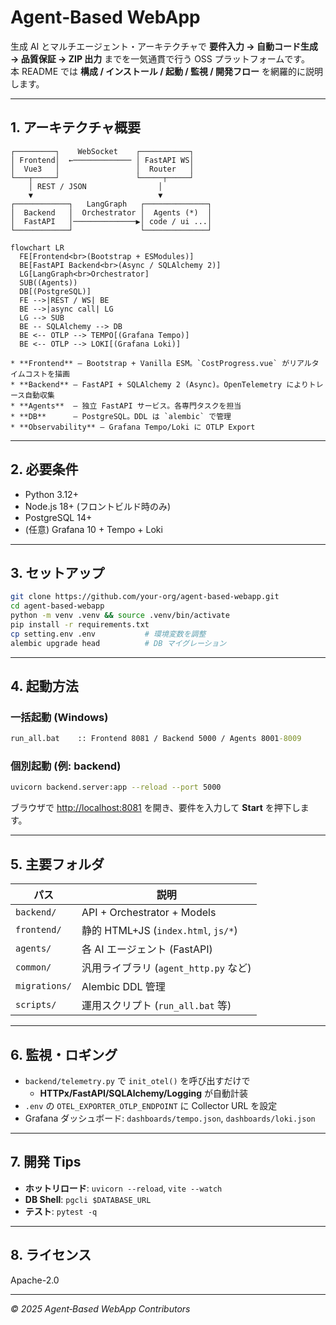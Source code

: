 # Agent‑Based WebApp

生成 AI とマルチエージェント・アーキテクチャで **要件入力 → 自動コード生成 → 品質保証 → ZIP 出力** までを一気通貫で行う OSS プラットフォームです。  
本 README では **構成 / インストール / 起動 / 監視 / 開発フロー** を網羅的に説明します。

---

## 1. アーキテクチャ概要

```mermaid
┌─────────┐    WebSocket    ┌───────────┐
│ Frontend│  ←───────────── │ FastAPI WS│
│  Vue3   │                 │  Router   │
└───┬─────┘                 └─────┬─────┘
    │ REST / JSON                │
    ▼                            ▼
┌────────────┐   LangGraph   ┌──────────────┐
│  Backend   │  Orchestrator │  Agents (*)  │
│  FastAPI   │──────────────▶│ code / ui ...│
└────────────┘               └──────────────┘
```
```mermaid
flowchart LR
  FE[Frontend<br>(Bootstrap + ESModules)]
  BE[FastAPI Backend<br>(Async / SQLAlchemy 2)]
  LG[LangGraph<br>Orchestrator]
  SUB((Agents))
  DB[(PostgreSQL)]
  FE -->|REST / WS| BE
  BE -->|async call| LG
  LG --> SUB
  BE -- SQLAlchemy --> DB
  BE <-- OTLP --> TEMPO[(Grafana Tempo)]
  BE <-- OTLP --> LOKI[(Grafana Loki)]

* **Frontend** – Bootstrap + Vanilla ESM。`CostProgress.vue` がリアルタイムコストを描画  
* **Backend** – FastAPI + SQLAlchemy 2 (Async)。OpenTelemetry によりトレース自動収集  
* **Agents**  – 独立 FastAPI サービス。各専門タスクを担当  
* **DB**      – PostgreSQL。DDL は `alembic` で管理  
* **Observability** – Grafana Tempo/Loki に OTLP Export  
```

---

## 2. 必要条件

* Python 3.12+
* Node.js 18+ (フロントビルド時のみ)  
* PostgreSQL 14+
* (任意) Grafana 10 + Tempo + Loki

---

## 3. セットアップ

```bash
git clone https://github.com/your-org/agent-based-webapp.git
cd agent-based-webapp
python -m venv .venv && source .venv/bin/activate
pip install -r requirements.txt
cp setting.env .env           # 環境変数を調整
alembic upgrade head          # DB マイグレーション
```

---

## 4. 起動方法

### 一括起動 (Windows)

```bat
run_all.bat    :: Frontend 8081 / Backend 5000 / Agents 8001-8009
```

### 個別起動 (例: backend)

```bash
uvicorn backend.server:app --reload --port 5000
```

ブラウザで <http://localhost:8081> を開き、要件を入力して **Start** を押下します。

---

## 5. 主要フォルダ

| パス | 説明 |
|-----|------|
| `backend/`      | API + Orchestrator + Models |
| `frontend/`     | 静的 HTML+JS (`index.html`, `js/*`) |
| `agents/`       | 各 AI エージェント (FastAPI) |
| `common/`       | 汎用ライブラリ (`agent_http.py` など) |
| `migrations/`   | Alembic DDL 管理 |
| `scripts/`      | 運用スクリプト (`run_all.bat` 等) |

---

## 6. 監視・ロギング

* `backend/telemetry.py` で `init_otel()` を呼び出すだけで  
  * **HTTPx/FastAPI/SQLAlchemy/Logging** が自動計装
* `.env` の `OTEL_EXPORTER_OTLP_ENDPOINT` に Collector URL を設定
* Grafana ダッシュボード: `dashboards/tempo.json`, `dashboards/loki.json`

---

## 7. 開発 Tips

* **ホットリロード**: `uvicorn --reload`, `vite --watch`
* **DB Shell**: `pgcli $DATABASE_URL`
* **テスト**: `pytest -q`

---

## 8. ライセンス

Apache-2.0

---

_© 2025 Agent‑Based WebApp Contributors_
